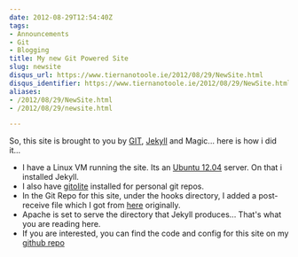 ```yaml
---
date: 2012-08-29T12:54:40Z
tags:
- Announcements
- Git
- Blogging
title: My new Git Powered Site
slug: newsite
disqus_url: https://www.tiernanotoole.ie/2012/08/29/NewSite.html
disqus_identifier: https://www.tiernanotoole.ie/2012/08/29/NewSite.html
aliases:
- /2012/08/29/NewSite.html
- /2012/08/29/newsite.html

---
```

 So, this site is brought to you by [GIT][1], [Jekyll][3] and Magic... here is how i did it...

* I have a Linux VM running the site. Its an [Ubuntu 12.04][4] server. On that i installed Jekyll.
* I also have [gitolite][6] installed for personal git repos.
* In the Git Repo for this site, under the hooks directory, I added a post-receive file which I got from [here][2] originally.
* Apache is set to serve the directory that Jekyll produces... That's what you are reading here.
* If you are interested, you can find the code and config for this site on my [github repo][5]


[1]:http://git-scm.com/
[2]:http://blog.zerosum.org/2010/11/01/pure-git-deploy-workflow.html
[3]:https://github.com/mojombo/jekyll
[4]:http://ubuntu.com
[5]:https://github.com/tiernano/www.tiernanotoole.ie
[6]:http://sitaramc.github.com/gitolite/master-toc.html